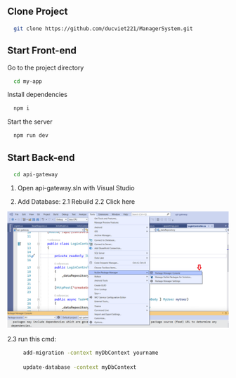 ## Clone Project

```bash
  git clone https://github.com/ducviet221/ManagerSystem.git
```

## Start Front-end

Go to the project directory

```bash
  cd my-app
```

Install dependencies

```bash
  npm i
```

Start the server

```bash
  npm run dev
```

## Start Back-end

```bash
  cd api-gateway
```

1. Open api-gateway.sln with Visual Studio

2. Add Database: 
2.1 Rebuild
2.2 Click here
<img src="./Untitled.png">

2.3 run this cmd:

```bash
     add-migration -context myDbContext yourname

     update-database -context myDbContext
```

